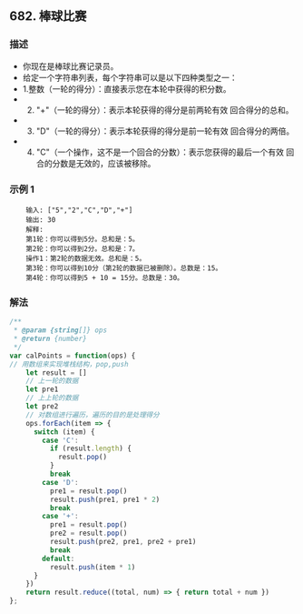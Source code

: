 <!--
 * @Author: your name
 * @Date: 2020-03-09 22:20:59
 * @LastEditTime: 2020-05-11 22:43:59
 * @LastEditors: Please set LastEditors
 * @Description: In User Settings Edit
 * @FilePath: /leetcode_fe/451-500/485_最大连续1的个数.md
 -->
## 682. 棒球比赛

### 描述
+ 你现在是棒球比赛记录员。
+ 给定一个字符串列表，每个字符串可以是以下四种类型之一：
+ 1.整数（一轮的得分）：直接表示您在本轮中获得的积分数。
+ 2. "+"（一轮的得分）：表示本轮获得的得分是前两轮有效 回合得分的总和。
+ 3. "D"（一轮的得分）：表示本轮获得的得分是前一轮有效 回合得分的两倍。
+ 4. "C"（一个操作，这不是一个回合的分数）：表示您获得的最后一个有效 回合的分数是无效的，应该被移除。

### 示例 1
```
    输入: ["5","2","C","D","+"]
    输出: 30
    解释: 
    第1轮：你可以得到5分。总和是：5。
    第2轮：你可以得到2分。总和是：7。
    操作1：第2轮的数据无效。总和是：5。
    第3轮：你可以得到10分（第2轮的数据已被删除）。总数是：15。
    第4轮：你可以得到5 + 10 = 15分。总数是：30。

```

### 解法
```js
/**
 * @param {string[]} ops
 * @return {number}
 */
var calPoints = function(ops) {
// 用数组来实现堆栈结构，pop,push
    let result = []
    // 上一轮的数据
    let pre1
    // 上上轮的数据
    let pre2
    // 对数组进行遍历，遍历的目的是处理得分
    ops.forEach(item => {
      switch (item) {
        case 'C':
          if (result.length) {
            result.pop()
          }
          break
        case 'D':
          pre1 = result.pop()
          result.push(pre1, pre1 * 2)
          break
        case '+':
          pre1 = result.pop()
          pre2 = result.pop()
          result.push(pre2, pre1, pre2 + pre1)
          break
        default:
          result.push(item * 1)
      }
    })
    return result.reduce((total, num) => { return total + num })
};
```